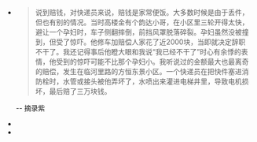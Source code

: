- > 说到赔钱，对快递员来说，赔钱是家常便饭。大多数时候是由于丢件，但也有别的情况。当时高楼金有个韵达小哥，在小区里三轮开得太快，避让一个孕妇时，车子侧翻摔倒，前挡风罩脱落碎裂。孕妇虽然没被撞到，但受了惊吓。他修车加赔偿人家花了近2000块，当即就决定辞职不干了。我还记得事后他瞪大眼和我说“我已经不干了”时心有余悸的表情，他受到的惊吓可能不比那个孕妇小。我听说过的金额最大也最离奇的赔偿，发生在临河里路的方恒东景小区。一个快递员在把快件塞进消防栓时，水管或接头被他弄坏了，水喷出来灌进电梯井里，导致电机损坏，最后赔了三万块钱。
  
  -- 摘录紫
-
-